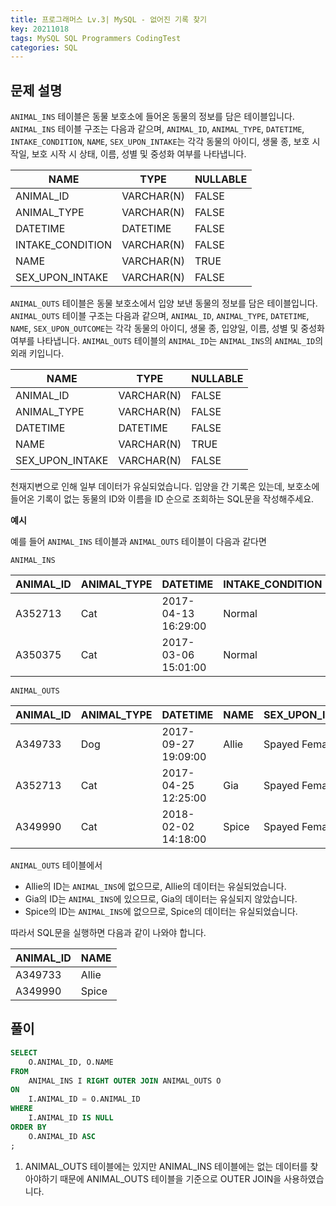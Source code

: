 ```yaml
---
title: 프로그래머스 Lv.3| MySQL - 없어진 기록 찾기
key: 20211018  
tags: MySQL SQL Programmers CodingTest
categories: SQL
---
```


## 문제 설명

`ANIMAL_INS` 테이블은 동물 보호소에 들어온 동물의 정보를 담은 테이블입니다. `ANIMAL_INS` 테이블 구조는 다음과 같으며, `ANIMAL_ID`, `ANIMAL_TYPE`, `DATETIME`, `INTAKE_CONDITION`, `NAME`, `SEX_UPON_INTAKE`는 각각 동물의 아이디, 생물 종, 보호 시작일, 보호 시작 시 상태, 이름, 성별 및 중성화 여부를 나타냅니다.

|NAME|TYPE|NULLABLE|
|---|---|---|
|ANIMAL_ID|VARCHAR(N)|FALSE|
|ANIMAL_TYPE|VARCHAR(N)|FALSE|
|DATETIME|DATETIME|FALSE|
|INTAKE_CONDITION|VARCHAR(N)|FALSE|
|NAME|VARCHAR(N)|TRUE|
|SEX_UPON_INTAKE|VARCHAR(N)|FALSE|

`ANIMAL_OUTS` 테이블은 동물 보호소에서 입양 보낸 동물의 정보를 담은 테이블입니다. `ANIMAL_OUTS` 테이블 구조는 다음과 같으며, `ANIMAL_ID`, `ANIMAL_TYPE`, `DATETIME`, `NAME`, `SEX_UPON_OUTCOME`는 각각 동물의 아이디, 생물 종, 입양일, 이름, 성별 및 중성화 여부를 나타냅니다. `ANIMAL_OUTS` 테이블의 `ANIMAL_ID`는 `ANIMAL_INS`의 `ANIMAL_ID`의 외래 키입니다.  

|NAME|TYPE|NULLABLE|
|---|---|---|
|ANIMAL_ID|VARCHAR(N)|FALSE|
|ANIMAL_TYPE|VARCHAR(N)|FALSE|
|DATETIME|DATETIME|FALSE|
|NAME|VARCHAR(N)|TRUE|
|SEX_UPON_INTAKE|VARCHAR(N)|FALSE|

천재지변으로 인해 일부 데이터가 유실되었습니다. 입양을 간 기록은 있는데, 보호소에 들어온 기록이 없는 동물의 ID와 이름을 ID 순으로 조회하는 SQL문을 작성해주세요.  

**예시**  

예를 들어 `ANIMAL_INS` 테이블과 `ANIMAL_OUTS` 테이블이 다음과 같다면  

`ANIMAL_INS`

|ANIMAL_ID|ANIMAL_TYPE|DATETIME|INTAKE_CONDITION|NAME|SEX_UPON_INTAKE|
|--|--|--|--|--|--|
|A352713|Cat|2017-04-13 16:29:00|Normal|Gia|Spayed Female|
|A350375|Cat|2017-03-06 15:01:00|Normal|Meo|Neutered Male|

`ANIMAL_OUTS`

|ANIMAL_ID|ANIMAL_TYPE|DATETIME|NAME|SEX_UPON_INTAKE|
|--|--|--|--|--|
|A349733|Dog|2017-09-27 19:09:00|Allie|Spayed Female|
|A352713|Cat|2017-04-25 12:25:00|Gia|Spayed Female|
|A349990|Cat|2018-02-02 14:18:00|Spice|Spayed Female|

`ANIMAL_OUTS` 테이블에서

* Allie의 ID는 `ANIMAL_INS`에 없으므로, Allie의 데이터는 유실되었습니다.  
* Gia의 ID는 `ANIMAL_INS`에 있으므로, Gia의 데이터는 유실되지 않았습니다.  
* Spice의 ID는 `ANIMAL_INS`에 없으므로, Spice의 데이터는 유실되었습니다.  

따라서 SQL문을 실행하면 다음과 같이 나와야 합니다.  

|ANIMAL_ID|NAME|
|--|--|
|A349733|Allie|
|A349990|Spice|

## 풀이

~~~sql
SELECT
    O.ANIMAL_ID, O.NAME
FROM
    ANIMAL_INS I RIGHT OUTER JOIN ANIMAL_OUTS O
ON
    I.ANIMAL_ID = O.ANIMAL_ID
WHERE
    I.ANIMAL_ID IS NULL
ORDER BY
    O.ANIMAL_ID ASC
;
~~~

1. ANIMAL_OUTS 테이블에는 있지만 ANIMAL_INS 테이블에는 없는 데이터를 찾아야하기 때문에 ANIMAL_OUTS 테이블을 기준으로 OUTER JOIN을 사용하였습니다.  

